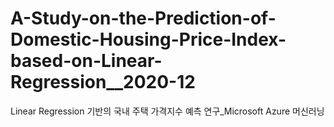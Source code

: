 # A-Study-on-the-Prediction-of-Domestic-Housing-Price-Index-based-on-Linear-Regression__2020-12
Linear Regression 기반의 국내 주택 가격지수 예측 연구_Microsoft Azure 머신러닝
